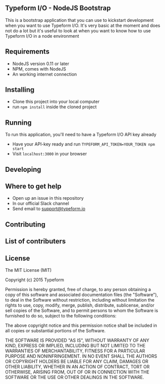 ## Typeform I/O - NodeJS Bootstrap

This is a bootstrap application that you can use to kickstart development when
you want to use Typeform I/O. It's very basic at the moment and does not do
a lot but it's useful to look at when you want to know how to use Typeform I/O
in a node environment

## Requirements

* NodeJS version 0.11 or later
* NPM, comes with NodeJS
* An working internet connection

## Installing

* Clone this project into your local computer
* run `npm install` inside the cloned project

## Running

To run this application, you'll need to have a Typeform I/O API key already

* Have your API-key ready and run `TYPEFORM_API_TOKEN=YOUR_TOKEN npm start`
* Visit `localhost:3000` in your browser

## Developing



## Where to get help

* Open up an issue in this repository
* In our official Slack channel
* Send email to support@typeform.io

## Contributing

## List of contributers
## License
The MIT License (MIT)

Copyright (c) 2015 Typeform

Permission is hereby granted, free of charge, to any person obtaining a copy
of this software and associated documentation files (the "Software"), to deal
in the Software without restriction, including without limitation the rights
to use, copy, modify, merge, publish, distribute, sublicense, and/or sell
copies of the Software, and to permit persons to whom the Software is
furnished to do so, subject to the following conditions:

The above copyright notice and this permission notice shall be included in
all copies or substantial portions of the Software.

THE SOFTWARE IS PROVIDED "AS IS", WITHOUT WARRANTY OF ANY KIND, EXPRESS OR
IMPLIED, INCLUDING BUT NOT LIMITED TO THE WARRANTIES OF MERCHANTABILITY,
FITNESS FOR A PARTICULAR PURPOSE AND NONINFRINGEMENT. IN NO EVENT SHALL THE
AUTHORS OR COPYRIGHT HOLDERS BE LIABLE FOR ANY CLAIM, DAMAGES OR OTHER
LIABILITY, WHETHER IN AN ACTION OF CONTRACT, TORT OR OTHERWISE, ARISING FROM,
OUT OF OR IN CONNECTION WITH THE SOFTWARE OR THE USE OR OTHER DEALINGS IN
THE SOFTWARE.
